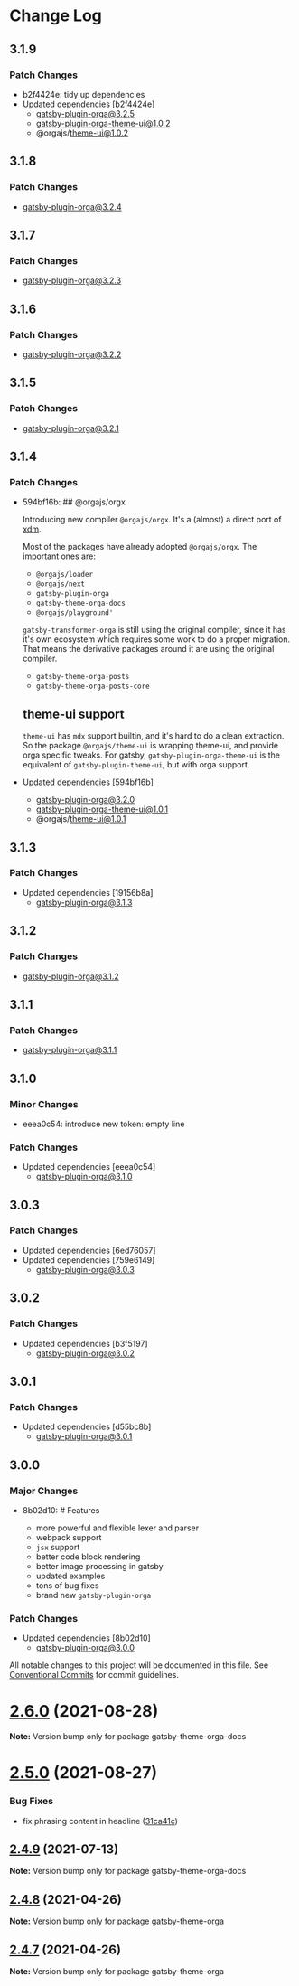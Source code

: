 # Change Log

## 3.1.9

### Patch Changes

- b2f4424e: tidy up dependencies
- Updated dependencies [b2f4424e]
  - gatsby-plugin-orga@3.2.5
  - gatsby-plugin-orga-theme-ui@1.0.2
  - @orgajs/theme-ui@1.0.2

## 3.1.8

### Patch Changes

- gatsby-plugin-orga@3.2.4

## 3.1.7

### Patch Changes

- gatsby-plugin-orga@3.2.3

## 3.1.6

### Patch Changes

- gatsby-plugin-orga@3.2.2

## 3.1.5

### Patch Changes

- gatsby-plugin-orga@3.2.1

## 3.1.4

### Patch Changes

- 594bf16b: ## @orgajs/orgx

  Introducing new compiler `@orgajs/orgx`. It's a (almost) a direct port of [xdm](https://github.com/wooorm/xdm).

  Most of the packages have already adopted `@orgajs/orgx`. The important ones are:

  - `@orgajs/loader`
  - `@orgajs/next`
  - `gatsby-plugin-orga`
  - `gatsby-theme-orga-docs`
  - `@orgajs/playground'`

  `gatsby-transformer-orga` is still using the original compiler, since it has it's own ecosystem which requires some work to do a proper migration. That means the derivative packages around it are using the original compiler.

  - `gatsby-theme-orga-posts`
  - `gatsby-theme-orga-posts-core`

  ## theme-ui support

  `theme-ui` has `mdx` support builtin, and it's hard to do a clean extraction. So the package `@orgajs/theme-ui` is wrapping theme-ui, and provide orga specific tweaks. For gatsby, `gatsby-plugin-orga-theme-ui` is the equivalent of `gatsby-plugin-theme-ui`, but with orga support.

- Updated dependencies [594bf16b]
  - gatsby-plugin-orga@3.2.0
  - gatsby-plugin-orga-theme-ui@1.0.1
  - @orgajs/theme-ui@1.0.1

## 3.1.3

### Patch Changes

- Updated dependencies [19156b8a]
  - gatsby-plugin-orga@3.1.3

## 3.1.2

### Patch Changes

- gatsby-plugin-orga@3.1.2

## 3.1.1

### Patch Changes

- gatsby-plugin-orga@3.1.1

## 3.1.0

### Minor Changes

- eeea0c54: introduce new token: empty line

### Patch Changes

- Updated dependencies [eeea0c54]
  - gatsby-plugin-orga@3.1.0

## 3.0.3

### Patch Changes

- Updated dependencies [6ed76057]
- Updated dependencies [759e6149]
  - gatsby-plugin-orga@3.0.3

## 3.0.2

### Patch Changes

- Updated dependencies [b3f5197]
  - gatsby-plugin-orga@3.0.2

## 3.0.1

### Patch Changes

- Updated dependencies [d55bc8b]
  - gatsby-plugin-orga@3.0.1

## 3.0.0

### Major Changes

- 8b02d10: # Features

  - more powerful and flexible lexer and parser
  - webpack support
  - `jsx` support
  - better code block rendering
  - better image processing in gatsby
  - updated examples
  - tons of bug fixes
  - brand new `gatsby-plugin-orga`

### Patch Changes

- Updated dependencies [8b02d10]
  - gatsby-plugin-orga@3.0.0

All notable changes to this project will be documented in this file.
See [Conventional Commits](https://conventionalcommits.org) for commit guidelines.

# [2.6.0](https://github.com/orgapp/orgajs/compare/v2.5.0...v2.6.0) (2021-08-28)

**Note:** Version bump only for package gatsby-theme-orga-docs

# [2.5.0](https://github.com/orgapp/orgajs/compare/v2.4.9...v2.5.0) (2021-08-27)

### Bug Fixes

- fix phrasing content in headline ([31ca41c](https://github.com/orgapp/orgajs/commit/31ca41cb3b9b65a19dbc71a906f86ee4d725ad8f))

## [2.4.9](https://github.com/orgapp/orgajs/compare/v2.4.8...v2.4.9) (2021-07-13)

**Note:** Version bump only for package gatsby-theme-orga-docs

## [2.4.8](https://github.com/orgapp/orgajs/compare/v2.4.7...v2.4.8) (2021-04-26)

**Note:** Version bump only for package gatsby-theme-orga

## [2.4.7](https://github.com/orgapp/orgajs/compare/v2.4.6...v2.4.7) (2021-04-26)

**Note:** Version bump only for package gatsby-theme-orga
